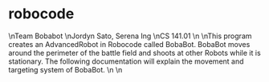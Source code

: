 # robocode
\nTeam Bobabot
\nJordyn Sato, Serena Ing
\nCS 141.01
\n
\nThis program creates an AdvancedRobot in Robocode called BobaBot. BobaBot moves around the perimeter of the battle field and shoots at other Robots while it is stationary. The following documentation will explain the movement and targeting system of BobaBot.
\n
\n
